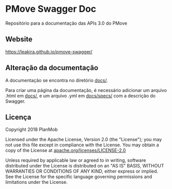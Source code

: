 # PMove Swagger Doc
Repositório para a documentação das APIs 3.0 do PMove

## Website

https://leakira.github.io/pmove-swagger/

## Alteração da documentação

A documentação se encontra no diretório [docs/](/docs).

Para criar uma página da documentação, é necessário adicionar um arquivo .html em [docs/](/docs), e um arquivo .yml em [docs/specs/](/docs/specs) com a descrição do Swagger.

## Licença

Copyright 2018 PlanMob

Licensed under the Apache License, Version 2.0 (the "License");
you may not use this file except in compliance with the License.
You may obtain a copy of the License at [apache.org/licenses/LICENSE-2.0](http://www.apache.org/licenses/LICENSE-2.0)

Unless required by applicable law or agreed to in writing, software
distributed under the License is distributed on an "AS IS" BASIS,
WITHOUT WARRANTIES OR CONDITIONS OF ANY KIND, either express or implied.
See the License for the specific language governing permissions and
limitations under the License.
